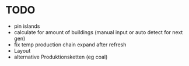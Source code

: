 ﻿# TODO
* pin islands
* calculate for amount of buildings (manual input or auto detect for next gen)
* fix temp production chain expand after refresh
* Layout
* alternative Produktionsketten (eg coal)